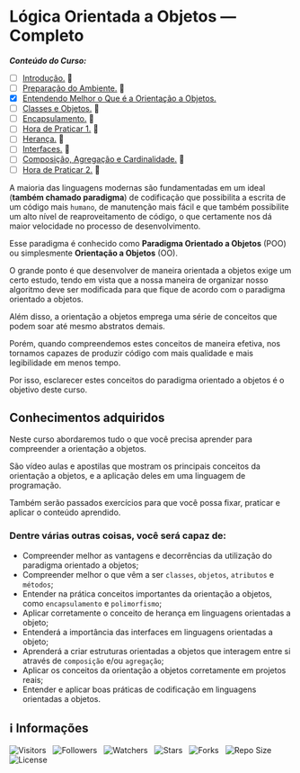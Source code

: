<!-- Título -->
# Lógica Orientada a Objetos — Completo

***Conteúdo do Curso:***

* [ ] [Introdução.](https://github.com/Devsgeeknerd/mod-int-log-ori-obj-com-bas) &#128679;
* [ ] [Preparação do Ambiente.](https://github.com/Devsgeeknerd/mod-pre-amb-log-ori-obj-com-bas) &#128679;
* [x] [Entendendo Melhor o Que é a Orientação a Objetos.](https://github.com/Devsgeeknerd/mod-ent-mel-que-ori-obj-log-ori-obj-com-bas)
* [ ] [Classes e Objetos.](https://github.com/Devsgeeknerd/mod-cla-obj-log-ori-obj-com-bas) &#128679;
* [ ] [Encapsulamento.](https://github.com/Devsgeeknerd/mod-enc-log-ori-obj-com-bas) &#128679;
* [ ] [Hora de Praticar 1.](https://github.com/Devsgeeknerd/mod-hor-pra-1-log-ori-obj-com-bas) &#128679;
* [ ] [Herança.](https://github.com/Devsgeeknerd/mod-her-log-ori-obj-com-bas) &#128679;
* [ ] [Interfaces.](https://github.com/Devsgeeknerd/mod-int-log-ori-obj-com-bas) &#128679;
* [ ] [Composição, Agregação e Cardinalidade.](https://github.com/Devsgeeknerd/mod-com-agr-car-log-ori-obj-com-bas) &#128679;
* [ ] [Hora de Praticar 2.](https://github.com/Devsgeeknerd/mod-hor-pra-2-log-ori-obj-com-bas) &#128679;

A maioria das linguagens modernas são fundamentadas em um ideal (**também chamado paradigma**) de codificação que possibilita a escrita de um código mais `humano`, de manutenção mais fácil e que também possibilite um alto nível de reaproveitamento de código, o que certamente nos dá maior velocidade no processo de desenvolvimento.

Esse paradigma é conhecido como **Paradigma Orientado a Objetos** (POO) ou simplesmente **Orientação a Objetos** (OO).

O grande ponto é que desenvolver de maneira orientada a objetos exige um certo estudo, tendo em vista que a nossa maneira de organizar nosso algoritmo deve ser modificada para que fique de acordo com o paradigma orientado a objetos.

Além disso, a orientação a objetos emprega uma série de conceitos que podem soar até mesmo abstratos demais.

Porém, quando compreendemos estes conceitos de maneira efetiva, nos tornamos capazes de produzir código com mais qualidade e mais legibilidade em menos tempo.

Por isso, esclarecer estes conceitos do paradigma orientado a objetos é o objetivo deste curso.

## Conhecimentos adquiridos

Neste curso abordaremos tudo o que você precisa aprender para compreender a orientação a objetos.

São vídeo aulas e apostilas que mostram os principais conceitos da orientação a objetos, e a aplicação deles em uma linguagem de programação.

Também serão passados exercícios para que você possa fixar, praticar e aplicar o conteúdo aprendido.

### Dentre várias outras coisas, você será capaz de:

* Compreender melhor as vantagens e decorrências da utilização do paradigma orientado a objetos;
* Compreender melhor o que vêm a ser `classes`, `objetos`, `atributos` e `métodos`;
* Entender na prática conceitos importantes da orientação a objetos, como `encapsulamento` e `polimorfismo`;
* Aplicar corretamente o conceito de herança em linguagens orientadas a objeto;
* Entenderá a importância das interfaces em linguagens orientadas a objeto;
* Aprenderá a criar estruturas orientadas a objetos que interagem entre si através de `composição` e/ou `agregação`;
* Aplicar os conceitos da orientação a objetos corretamente em projetos reais;
* Entender e aplicar boas práticas de codificação em linguagens orientadas a objetos.

<!-- Informações -->
## &#8505; Informações

![Visitors](https://api.visitorbadge.io/api/visitors?path=Devsgeeknerd%2Fcur-log-ori-obj-com-bas&label=Visitantes&labelColor=%23700070&labelStyle=none&countColor=%23000fff&style=plastic&color=%23ffffff "Total de Visitantes")
&nbsp;
![Followers](https://img.shields.io/github/followers/Devsgeeknerd?style=p&label=Seguidores&labelColor=800080&color=000fff "Total de Seguidores")
&nbsp;
![Watchers](https://img.shields.io/github/watchers/Devsgeeknerd/cur-log-ori-obj-com-bas?style=p&label=Observadores&labelColor=800080&color=000fff "Total de Observadores")
&nbsp;
![Stars](https://img.shields.io/github/stars/Devsgeeknerd/cur-log-ori-obj-com-bas?style=p&label=Estrelas&labelColor=800080&color=000fff "Total de Estrelas")
&nbsp;
![Forks](https://img.shields.io/github/forks/Devsgeeknerd/cur-log-ori-obj-com-bas?style=p&label=Bifurcações&labelColor=800080&color=000fff "Total de Bifurcações")
&nbsp;
![Repo Size](https://img.shields.io/github/repo-size/Devsgeeknerd/cur-log-ori-obj-com-bas?style=p&label=Tamanho&labelColor=800080&color=000fff "Tamanho do Repositório")
&nbsp;
![License](https://img.shields.io/github/license/Devsgeeknerd/cur-log-ori-obj-com-bas?style=p&label=Licença&labelColor=800080&color=000fff "Licença do Repositório")
